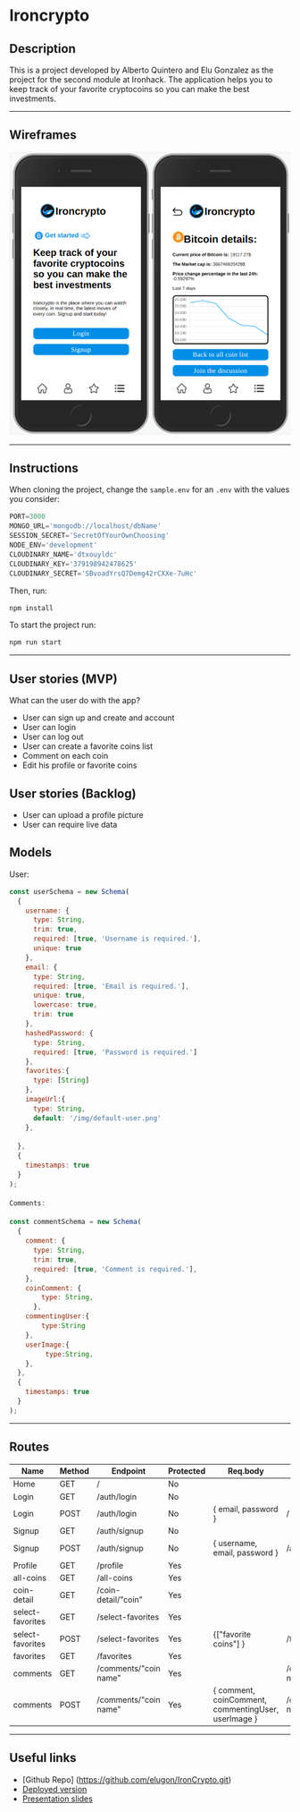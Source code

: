 # Ironcrypto

## Description


This is a project developed by Alberto Quintero and Elu Gonzalez as the project for the second module at Ironhack. The application helps you to keep track of your favorite cryptocoins so you can make the best investments.

---

## Wireframes
![](/public/img/IronCryptoLayout2.png)

---

## Instructions

When cloning the project, change the <code>sample.env</code> for an <code>.env</code> with the values you consider:
```js
PORT=3000
MONGO_URL='mongodb://localhost/dbName'
SESSION_SECRET='SecretOfYourOwnChoosing'
NODE_ENV='development'
CLOUDINARY_NAME='dtxouyldc'
CLOUDINARY_KEY='379198942478625'
CLOUDINARY_SECRET='SBvoadYrsQ7Demg42rCXXe-7uHc'
```
Then, run:
```bash
npm install
```
To start the project run:
```bash
npm run start
```

---

## User stories (MVP)

What can the user do with the app?
- User can sign up and create and account
- User can login
- User can log out
- User can create a favorite coins list
- Comment on each coin
- Edit his profile or favorite coins

## User stories (Backlog)

- User can upload a profile picture
- User can require live data

## Models

User:

```js
const userSchema = new Schema(
  {
    username: {
      type: String,
      trim: true,
      required: [true, 'Username is required.'],
      unique: true
    },
    email: {
      type: String,
      required: [true, 'Email is required.'],
      unique: true,
      lowercase: true,
      trim: true
    },
    hashedPassword: {
      type: String,
      required: [true, 'Password is required.']
    },
    favorites:{
      type: [String]
    },
    imageUrl:{
      type: String,
      default: '/img/default-user.png'
    },

  },
  {
    timestamps: true
  }
);

Comments:

const commentSchema = new Schema(
  {
    comment: {
      type: String,
      trim: true,
      required: [true, 'Comment is required.'],      
    },
    coinComment: {
        type: String,              
      },
    commentingUser:{
        type:String
    },
    userImage:{
         type:String,
    },
  },
  {
    timestamps: true
  }
);


```

---

## Routes

| Name  | Method | Endpoint    | Protected | Req.body            | Redirects |
|-------|--------|-------------|------|---------------------|-----------|
| Home  | GET   | /           | No   |                     |           |
| Login | GET    | /auth/login | No |                      |           |
| Login | POST | /auth/login   | No | { email, password }  | /         |
| Signup | GET    | /auth/signup | No |                      |           |
| Signup | POST | /auth/signup   | No | { username, email, password }  | /auth/login  |
| Profile  | GET    | /profile | Yes |
| all-coins  | GET    | /all-coins | Yes |                      |           |
| coin-detail | GET | /coin-detail/"coin"   | Yes |   |   |
| select-favorites | GET | /select-favorites   | Yes |  |   |
| select-favorites | POST | /select-favorites   | Yes | {["favorite coins"]  }  | /favorites  |
| favorites | GET | /favorites   | Yes |  |   |
| comments | GET | /comments/"coin name"  | Yes | | /comments/"coin name"  |
| comments | POST | /comments/"coin name"  | Yes | { comment, coinComment, commentingUser, userImage }  | /comments/"coin name"  |

---

## Useful links

- [Github Repo] (https://github.com/elugon/IronCrypto.git)
- [Deployed version](https://iron-crypto.herokuapp.com/)
- [Presentation slides](https://slides.com/albertoquintero-1/desk)



